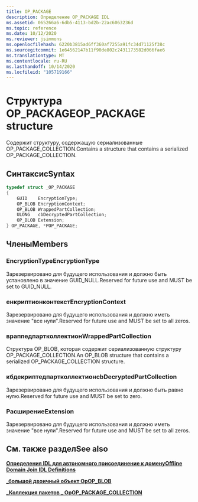 ```yaml
---
title: OP_PACKAGE
description: Определение OP_PACKAGE IDL
ms.assetid: 065266a6-6db5-4113-bd2b-22ac6063236d
ms.topic: reference
ms.date: 10/12/2020
ms.reviewer: jsimmons
ms.openlocfilehash: 6220b3815ad6ff360af7255a91fc34d71125f38c
ms.sourcegitcommit: 1e64562147b11f90de802c2431173582d066fae6
ms.translationtype: MT
ms.contentlocale: ru-RU
ms.lasthandoff: 10/14/2020
ms.locfileid: "105719166"
---
```

# <a name="op_package-structure"></a><span data-ttu-id="c4b2e-103">Структура OP_PACKAGE</span><span class="sxs-lookup"><span data-stu-id="c4b2e-103">OP_PACKAGE structure</span></span>

<span data-ttu-id="c4b2e-104">Содержит структуру, содержащую сериализованные OP_PACKAGE_COLLECTION.</span><span class="sxs-lookup"><span data-stu-id="c4b2e-104">Contains a structure that contains a serialized OP_PACKAGE_COLLECTION.</span></span>

## <a name="syntax"></a><span data-ttu-id="c4b2e-105">Синтаксис</span><span class="sxs-lookup"><span data-stu-id="c4b2e-105">Syntax</span></span>

```C++
typedef struct _OP_PACKAGE
{
    GUID    EncryptionType;
    OP_BLOB EncryptionContext;
    OP_BLOB WrappedPartCollection;
    ULONG   cbDecryptedPartCollection;
    OP_BLOB Extension;
} OP_PACKAGE, *POP_PACKAGE;
```

## <a name="members"></a><span data-ttu-id="c4b2e-106">Члены</span><span class="sxs-lookup"><span data-stu-id="c4b2e-106">Members</span></span>

### <a name="encryptiontype"></a><span data-ttu-id="c4b2e-107">EncryptionType</span><span class="sxs-lookup"><span data-stu-id="c4b2e-107">EncryptionType</span></span>

<span data-ttu-id="c4b2e-108">Зарезервировано для будущего использования и должно быть установлено в значение GUID_NULL.</span><span class="sxs-lookup"><span data-stu-id="c4b2e-108">Reserved for future use and MUST be set to GUID_NULL.</span></span>

### <a name="encryptioncontext"></a><span data-ttu-id="c4b2e-109">енкриптионконтекст</span><span class="sxs-lookup"><span data-stu-id="c4b2e-109">EncryptionContext</span></span>

<span data-ttu-id="c4b2e-110">Зарезервировано для будущего использования и должно иметь значение "все нули".</span><span class="sxs-lookup"><span data-stu-id="c4b2e-110">Reserved for future use and MUST be set to all zeros.</span></span>

### <a name="wrappedpartcollection"></a><span data-ttu-id="c4b2e-111">враппедпартколлектион</span><span class="sxs-lookup"><span data-stu-id="c4b2e-111">WrappedPartCollection</span></span>

<span data-ttu-id="c4b2e-112">Структура OP_BLOB, которая содержит сериализованную структуру OP_PACKAGE_COLLECTION.</span><span class="sxs-lookup"><span data-stu-id="c4b2e-112">An OP_BLOB structure that contains a serialized OP_PACKAGE_COLLECTION structure.</span></span>

### <a name="cbdecryptedpartcollection"></a><span data-ttu-id="c4b2e-113">кбдекриптедпартколлектион</span><span class="sxs-lookup"><span data-stu-id="c4b2e-113">cbDecryptedPartCollection</span></span>

<span data-ttu-id="c4b2e-114">Зарезервировано для будущего использования и должно быть равно нулю.</span><span class="sxs-lookup"><span data-stu-id="c4b2e-114">Reserved for future use and MUST be set to zero.</span></span>

### <a name="extension"></a><span data-ttu-id="c4b2e-115">Расширение</span><span class="sxs-lookup"><span data-stu-id="c4b2e-115">Extension</span></span>

<span data-ttu-id="c4b2e-116">Зарезервировано для будущего использования и должно иметь значение "все нули".</span><span class="sxs-lookup"><span data-stu-id="c4b2e-116">Reserved for future use and MUST be set to all zeros.</span></span>

## <a name="see-also"></a><span data-ttu-id="c4b2e-117">См. также раздел</span><span class="sxs-lookup"><span data-stu-id="c4b2e-117">See also</span></span>

[<span data-ttu-id="c4b2e-118">**Определения IDL для автономного присоединение к домену**</span><span class="sxs-lookup"><span data-stu-id="c4b2e-118">**Offline Domain Join IDL Definitions**</span></span>](odj-idl.md)

[<span data-ttu-id="c4b2e-119">**\_большой двоичный объект Op**</span><span class="sxs-lookup"><span data-stu-id="c4b2e-119">**OP\_BLOB**</span></span>](odj-op_blob.md)

[<span data-ttu-id="c4b2e-120">**\_Коллекция пакетов \_ Op**</span><span class="sxs-lookup"><span data-stu-id="c4b2e-120">**OP\_PACKAGE\_COLLECTION**</span></span>](odj-op_package_collection.md)
